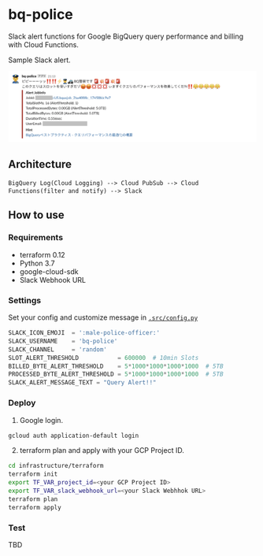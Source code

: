 # bq-police

Slack alert functions for Google BigQuery query performance and billing with Cloud Functions.

Sample Slack alert.

![SlackAlert](./image.png)

## Architecture

```
BigQuery Log(Cloud Logging) --> Cloud PubSub --> Cloud Functions(filter and notify) --> Slack
```

## How to use

### Requirements

- terraform 0.12
- Python 3.7
- google-cloud-sdk
- Slack Webhook URL

### Settings

Set your config and customize message in [`.src/config.py`](.src/config.py)

```python
SLACK_ICON_EMOJI  = ':male-police-officer:'
SLACK_USERNAME    = 'bq-police'
SLACK_CHANNEL     = 'random'
SLOT_ALERT_THRESHOLD           = 600000  # 10min Slots
BILLED_BYTE_ALERT_THRESHOLD    = 5*1000*1000*1000*1000  # 5TB
PROCESSED_BYTE_ALERT_THRESHOLD = 5*1000*1000*1000*1000  # 5TB
SLACK_ALERT_MESSAGE_TEXT = "Query Alert!!"
```

### Deploy

1. Google login.

```bash
gcloud auth application-default login
```

2. terraform plan and apply with your GCP Project ID.

```bash
cd infrastructure/terraform
terraform init
export TF_VAR_project_id=<your GCP Project ID>
export TF_VAR_slack_webhook_url=<your Slack Webhhok URL>
terraform plan
terraform apply
```

### Test

TBD

